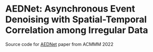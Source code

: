 # AEDNet: Asynchronous Event Denoising with Spatial-Temporal Correlation among Irregular Data
Source code for [AEDNet](https://dl.acm.org/doi/10.1145/3503161.3548048) paper from ACMMM 2022

